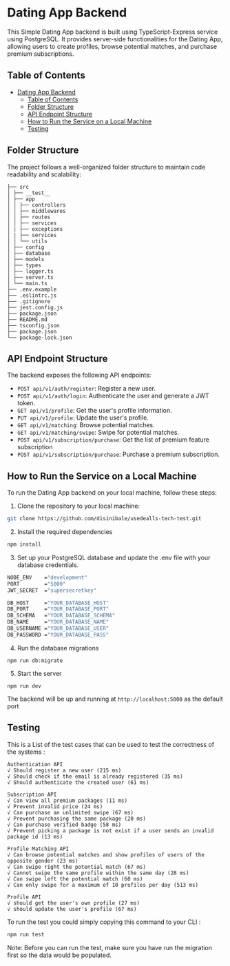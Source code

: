 # Dating App Backend

This Simple Dating App backend is built using TypeScript-Express service using PostgreSQL. It provides server-side functionalities for the Dating App, allowing users to create profiles, browse potential matches, and purchase premium subscriptions.

## Table of Contents

- [Dating App Backend](#dating-app-backend)
  - [Table of Contents](#table-of-contents)
  - [Folder Structure](#folder-structure)
  - [API Endpoint Structure](#api-endpoint-structure)
  - [How to Run the Service on a Local Machine](#how-to-run-the-service-on-a-local-machine)
  - [Testing](#testing)

## Folder Structure

The project follows a well-organized folder structure to maintain code readability and scalability:

```
├── src
│ ├── __test__
│ ├── app
│ │ ├── controllers
│ │ ├── middlewares
│ │ ├── routes
│ │ ├── services
│ | ├── exceptions
│ | ├── services
│ │ └── utils
│ ├── config
│ ├── database
│ ├── models
│ ├── types
│ ├── logger.ts
│ ├── server.ts
│ └── main.ts
├── .env.example
├── .eslintrc.js
├── .gitignore
├── jest.config.js
├── package.json
├── README.md
├── tsconfig.json
├── package.json
└── package-lock.json
```


## API Endpoint Structure

The backend exposes the following API endpoints:

- `POST api/v1/auth/register`: Register a new user.
- `POST api/v1/auth/login`: Authenticate the user and generate a JWT token.
- `GET api/v1/profile`: Get the user's profile information.
- `PUT api/v1/profile`: Update the user's profile.
- `GET api/v1/matching`: Browse potential matches.
- `GET api/v1/matching/swipe`: Swipe for potential matches.
- `POST api/v1/subscription/purchase`: Get the list of premium feature subscription
- `POST api/v1/subscription/purchase`: Purchase a premium subscription.

## How to Run the Service on a Local Machine

To run the Dating App backend on your local machine, follow these steps:

1. Clone the repository to your local machine:

```bash
git clone https://github.com/disinibale/usedealls-tech-test.git
```

2. Install the required dependencies
``` bash
npm install
```

3. Set up your PostgreSQL database and update the .env file with your database credentials.
``` bash
NODE_ENV    ="development"
PORT        ="5000"
JWT_SECRET  ="supersecretkey"

DB_HOST     ="YOUR_DATABASE_HOST"
DB_PORT     ="YOUR_DATABASE_PORT"
DB_SCHEMA   ="YOUR_DATABASE_SCHEMA"
DB_NAME     ="YOUR_DATABASE_NAME"
DB_USERNAME ="YOUR_DATABASE_USER"
DB_PASSWORD ="YOUR_DATABASE_PASS"
```

4. Run the database migrations
```
npm run db:migrate
```

5. Start the server
```
npm run dev
```

The backend will be up and running at `http://localhost:5000` as the default port

## Testing
This is a List of the test cases that can be used to test the correctness of the systems : 
```
Authentication API                                                                                                                                                                                                          
√ Should register a new user (215 ms)                                                                                                                                                                                     
√ Should check if the email is already registered (35 ms)                                                                                                                                                                     
√ Should authenticate the created user (61 ms)

Subscription API
√ Can view all premium packages (11 ms)                                                                                                                                                                                    
√ Prevent invalid price (24 ms)                                                                                                                                                                                           
√ Can purchase an unlimited swipe (67 ms)                                                                                                                                                                                  
√ Prevent purchasing the same package (20 ms)                                                                                                                                                                             
√ Can purchase verified badge (58 ms)                                                                                                                                                                                     
√ Prevent picking a package is not exist if a user sends an invalid package id (13 ms)

Profile Matching API
√ Can browse potential matches and show profiles of users of the opposite gender (23 ms)                                                                                                                                         
√ Can swipe right the potential match (67 ms)                                                                                                                                                                             
√ Cannot swipe the same profile within the same day (28 ms)                                                                                                                                                               
√ Can swipe left the potential match (60 ms)                                                                                                                                                                              
√ Can only swipe for a maximum of 10 profiles per day (513 ms)

Profile API
√ should get the user's own profile (27 ms)                                                                                                                                                                                
√ should update the user's profile (67 ms)
```
To run the test you could simply copying this command to your CLI : 
``` bash
npm run test
```
Note: Before you can run the test, make sure you have run the migration first so the data would be populated.